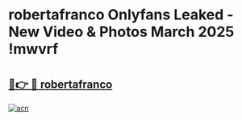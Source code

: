 # robertafranco Onlyfans Leaked - New Video & Photos March 2025 !mwvrf

# <h2><a href="https://weufx1.iuczelnia.edu.pl?title=robertafranco&ref=mwvrf">🔗👉 🔴 robertafranco</a></h2>

[![acn](https://github.com/user-attachments/assets/0f9c940e-d8b0-45ae-aac7-cd30a18b3e1c)](https://weufx1.iuczelnia.edu.pl?title=robertafranco&ref=mwvrf)

